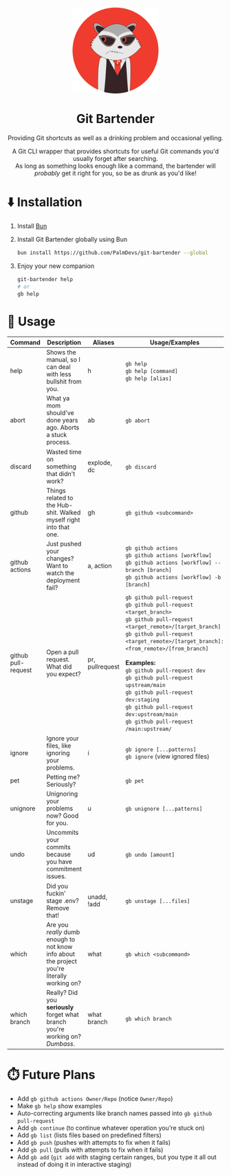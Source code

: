 <p align="center"><img src="./assets/logo.webp" alt="Git Bartender Logo" width="200"/></p>
<h1 align="center">Git Bartender</h1>
<p align="center">Providing Git shortcuts as well as a drinking problem and occasional yelling.</p>
<p align="center">
A Git CLI wrapper that provides shortcuts for useful Git commands you'd usually forget after searching.<br>
As long as something looks enough like a command, the bartender will <i>probably</i> get it right for you, so be as drunk as you'd like!
</p>

# ⬇️ Installation

1. Install [Bun](https://bun.sh)
2. Install Git Bartender globally using Bun

   ```sh
   bun install https://github.com/PalmDevs/git-bartender --global
   ```

3. Enjoy your new companion

   ```sh
   git-bartender help
   # or
   gb help
   ```

# 🍹 Usage

| Command                 | Description                                                                  | Aliases                | Usage/Examples                                                                                                   |
| ----------------------- | ---------------------------------------------------------------------------- | ---------------------- | ----------------------------------------------------------------------------------------------------------------- |
| help                    | Shows the manual, so I can deal with less bullshit from you.                 | h                      | `gb help`  <br> `gb help [command]` <br> `gb help [alias]`                                                        |
| abort                   | What ya mom should've done years ago. Aborts a stuck process.                | ab                     | `gb abort`                                                                                                       |
| discard                 | Wasted time on something that didn't work?                                   | explode, dc            | `gb discard`                                                                                                     |
| github                  | Things related to the Hub- shit. Walked myself right into that one.          | gh                     | `gb github <subcommand>`                                                                                         |
| github actions          | Just pushed your changes? Want to watch the deployment fail?                 | a, action              | `gb github actions` <br> `gb github actions [workflow]` <br> `gb github actions [workflow] --branch [branch]` <br> `gb github actions [workflow] -b [branch]` |
| github pull-request     | Open a pull request. What did you expect?                                    | pr, pullrequest        | `gb github pull-request` <br> `gb github pull-request <target_branch>` <br> `gb github pull-request <target_remote>/[target_branch]` <br> `gb github pull-request <target_remote>/[target_branch]:<from_remote>/[from_branch]` <br> <br>**Examples:** <br> `gb github pull-request dev` <br> `gb github pull-request upstream/main` <br> `gb github pull-request dev:staging` <br> `gb github pull-request dev:upstream/main` <br> `gb github pull-request /main:upstream/` |
| ignore                  | Ignore your files, like ignoring your problems.                              | i                      | `gb ignore [...patterns]` <br> `gb ignore` (view ignored files)                                                 |
| pet                     | Petting me? Seriously?                                                       |                        | `gb pet`                                                                                                         |
| unignore                | Unignoring your problems now? Good for you.                                  | u                      | `gb unignore [...patterns]`                                                                                      |
| undo                    | Uncommits your commits because you have commitment issues.                   | ud                     | `gb undo [amount]`                                                                                               |
| unstage                 | Did you fuckin' stage .env? Remove that!                                     | unadd, !add            | `gb unstage [...files]`                                                                                           |
| which   | Are you _really_ dumb enough to not know info about the project you're literally working on? | what                   | `gb which <subcommand>`                                                                                           |
| which branch          | Really? Did you **seriously** forget what branch you're working on? _Dumbass_. | what branch            | `gb which branch`                                                                                           |

# ⏱️ Future Plans

- Add `gb github actions Owner/Repo` (notice `Owner/Repo`)
- Make `gb help` show examples
- Auto-correcting arguments like branch names passed into `gb github pull-request`
- Add `gb continue` (to continue whatever operation you're stuck on)
- Add `gb list` (lists files based on predefined filters)
- Add `gb push` (pushes with attempts to fix when it fails)
- Add `gb pull` (pulls with attempts to fix when it fails)
- Add `gb add` (`git add` with staging certain ranges, but you type it all out instead of doing it in interactive staging)
